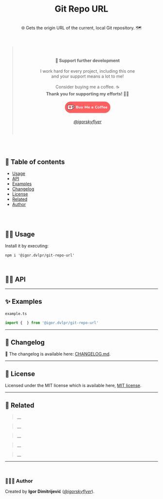 <h1 align="center">Git Repo URL</h1>

<br>

<div align="center">
  🌐 Gets the origin URL of the current, local Git repository. 🗺️
</div>

<br>
<br>

<div align="center">
  <blockquote>
    <br>
    <h4>💖 Support further development</h4>
    <span>I work hard for every project, including this one
    <br>
    and your support means a lot to me!
    <br>
    <br>
    Consider buying me a coffee. ☕
    <br>
    <strong>Thank you for supporting my efforts! 🙏😊</strong></span>
    <br>
    <br>
    <a href="https://ko-fi.com/igorskyflyer" target="_blank"><img src="https://raw.githubusercontent.com/igorskyflyer/igorskyflyer/main/assets/ko-fi.png" alt="Donate to igorskyflyer" width="150"></a>
    <br>
    <br>
    <a href="https://github.com/igorskyflyer"><em>@igorskyflyer</em></a>
    <br>
    <br>
    <br>
  </blockquote>
</div>

<br>
<br>

## 📃 Table of contents

- [Usage](#-usage)
- [API](#-api)
- [Examples](#-examples)
- [Changelog](#-changelog)
- [License](#-license)
- [Related](#-related)
- [Author](#-author)

<br>
<br>

## 🕵🏼 Usage

Install it by executing:

```shell
npm i '@igor.dvlpr/git-repo-url'
```

<br>

## 🤹🏼 API

---

## ✨ Examples

`example.ts`
```ts
import {  } from '@igor.dvlpr/git-repo-url'

```

---

## 📝 Changelog

📑 The changelog is available here: [CHANGELOG.md](https://github.com/igorskyflyer/npm-git-repo-url/blob/main/CHANGELOG.md).

---

## 🪪 License

Licensed under the MIT license which is available here, [MIT license](https://github.com/igorskyflyer/npm-git-repo-url/blob/main/LICENSE).

---

## 🧬 Related

[]()

> __

[]()

> __

[]()

> __

[]()

> __

[]()

> __

---

<br>

### 👨🏻‍💻 Author
Created by **Igor Dimitrijević** ([*@igorskyflyer*](https://github.com/igorskyflyer/)).
